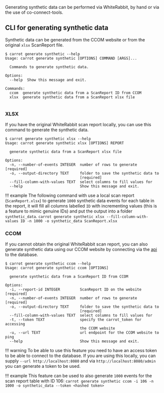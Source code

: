 Generating synthetic data can be performed via WhiteRabbit, by hand or via the use of co-connect-tools.


## CLI for generating synthetic data

Synthetic data can be generated from the CCOM website or from the original `xlsx` ScanReport file.

```
$ carrot generate synthetic --help
Usage: carrot generate synthetic [OPTIONS] COMMAND [ARGS]...

  Commands to generate synthetic data.

Options:
  --help  Show this message and exit.

Commands:
  ccom  generate synthetic data from a ScanReport ID from CCOM
  xlsx  generate synthetic data from a ScanReport xlsx file
  
```

### XLSX

If you have the original WhiteRabbit scan report locally, you can use this command to generate the synthetic data.

```
$ carrot generate synthetic xlsx --help
Usage: carrot generate synthetic xlsx [OPTIONS] REPORT

  generate synthetic data from a ScanReport xlsx file

Options:
  -n, --number-of-events INTEGER  number of rows to generate  [required]
  -o, --output-directory TEXT     folder to save the synthetic data to
                                  [required]
  --fill-column-with-values TEXT  select columns to fill values for
  --help                          Show this message and exit.
```

!!! example
    The following command with use a local scan report (`ScanReport.xlsx`) to generate `1000` synthetic data events for each table in the report, it will fill all columns labelled `ID` with incrementing values (this is a feature to mimic genuine IDs) and put the output into a folder `synthetic_data`.
    ```
    carrot generate synthetic xlsx --fill-column-with-values ID -n 1000 -o synthetic_data ScanReport.xlsx
    ```


### CCOM 

If you cannot obtain the original WhiteRabbit scan report, you can also generate synthetic data using our CCOM website by connecting via the [api](CaRROT-Mapper/API/) to the database.

```
$ carrot generate synthetic ccom --help
Usage: carrot generate synthetic ccom [OPTIONS]

  generate synthetic data from a ScanReport ID from CCOM

Options:
  -i, --report-id INTEGER         ScanReport ID on the website  [required]
  -n, --number-of-events INTEGER  number of rows to generate  [required]
  -o, --output-directory TEXT     folder to save the synthetic data to
                                  [required]
  --fill-column-with-values TEXT  select columns to fill values for
  -t, --token TEXT                specify the carrot_token for accessing
                                  the CCOM website
  -u, --url TEXT                  url endpoint for the CCOM website to ping
  --help                          Show this message and exit.
```

!!! warning
    To be able to use this feature you need to have an access token to be able to connect to the database. If you are using this locally, you can supply `--url http://localhost:8080` and via `http://localhost:8080/admin` you can generate a token to be used. 


!!! example
    This feature can be used to also generate `1000` events for the scan report table with ID 106:
    ```
    carrot generate synthetic ccom -i 106 -n 1000 -o synthetic_data --token <hashed token>
    ```
